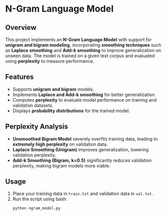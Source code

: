 # **N-Gram Language Model**

## **Overview**
This project implements an **N-Gram Language Model** with support for **unigram and bigram modeling**, incorporating **smoothing techniques** such as **Laplace smoothing** and **Add-k smoothing** to improve generalization on unseen data. The model is trained on a given text corpus and evaluated using **perplexity** to measure performance.

## **Features**
- Supports **unigram and bigram** models.
- Implements **Laplace and Add-k smoothing** for better generalization.
- Computes **perplexity** to evaluate model performance on training and validation datasets.
- Displays **probability distributions** for the trained model.

## **Perplexity Analysis**
- **Unsmoothed Bigram Model** severely overfits training data, leading to **extremely high perplexity** on validation data.
- **Laplace Smoothing (Unigram)** improves generalization, lowering validation perplexity.
- **Add-k Smoothing (Bigram, k=0.5)** significantly reduces validation perplexity, making bigram models more viable.

## **Usage**
1. Place your training data in `train.txt` and validation data in `val.txt`.
2. Run the script using bash:
   ```bash
   python ngram_model.py
